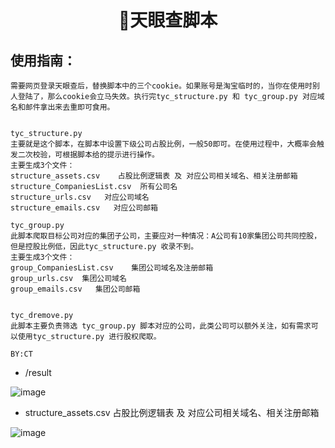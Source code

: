 <h1 align="center">🌟天眼查脚本</h1>


## 使用指南：

```
需要网页登录天眼查后，替换脚本中的三个cookie。如果账号是淘宝临时的，当你在使用时别人登陆了，那么cookie会立马失效。执行完tyc_structure.py 和 tyc_group.py 对应域名和邮件拿出来去重即可食用。


tyc_structure.py
主要就是这个脚本，在脚本中设置下级公司占股比例，一般50即可。在使用过程中，大概率会触发二次校验，可根据脚本给的提示进行操作。
主要生成3个文件：
structure_assets.csv    占股比例逻辑表 及 对应公司相关域名、相关注册邮箱
structure_CompaniesList.csv  所有公司名
structure_urls.csv   对应公司域名
structure_emails.csv   对应公司邮箱

tyc_group.py
此脚本爬取目标公司对应的集团子公司，主要应对一种情况：A公司有10家集团公司共同控股，但是控股比例低，因此tyc_structure.py 收录不到。
主要生成3个文件：
group_CompaniesList.csv    集团公司域名及注册邮箱
group_urls.csv  集团公司域名
group_emails.csv   集团公司邮箱


tyc_dremove.py
此脚本主要负责筛选 tyc_group.py 脚本对应的公司，此类公司可以额外关注，如有需求可以使用tyc_structure.py 进行股权爬取。

BY:CT
```

+ /result

![image](https://user-images.githubusercontent.com/48993128/171550824-bbe46156-2cbc-4fbd-b550-2febffe0a394.png)

+ structure_assets.csv    占股比例逻辑表 及 对应公司相关域名、相关注册邮箱

![image](https://user-images.githubusercontent.com/48993128/171551179-b0d6317b-c89e-4675-84fe-593e6d9ea57b.png)

